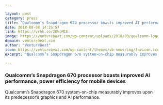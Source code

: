 ```yaml
---

layout: post
category: press
title: "Qualcomm’s Snapdragon 670 processor boasts improved AI performance, power efficiency for mobile devices"
date: 2018-08-08 14:26:57
link: https://vrhk.co/2OkoMIE
image: https://venturebeat.com/wp-content/uploads/2018/03/qualcomm-logo.jpg?fit=3000%2C1500&strip=all
domain: venturebeat.com
author: "VentureBeat"
icon: https://venturebeat.com/wp-content/themes/vb-news/img/favicon.ico
excerpt: "Qualcomm’s Snapdragon 670 system-on-chip measurably improves upon its predecessor’s graphics and AI performance."

---
```


### Qualcomm’s Snapdragon 670 processor boasts improved AI performance, power efficiency for mobile devices

Qualcomm’s Snapdragon 670 system-on-chip measurably improves upon its predecessor’s graphics and AI performance.